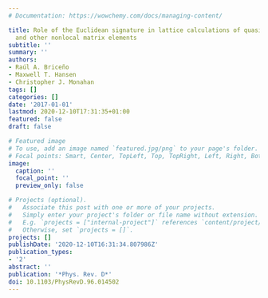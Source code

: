 ```yaml
---
# Documentation: https://wowchemy.com/docs/managing-content/

title: Role of the Euclidean signature in lattice calculations of quasidistributions
  and other nonlocal matrix elements
subtitle: ''
summary: ''
authors:
- Raúl A. Briceño
- Maxwell T. Hansen
- Christopher J. Monahan
tags: []
categories: []
date: '2017-01-01'
lastmod: 2020-12-10T17:31:35+01:00
featured: false
draft: false

# Featured image
# To use, add an image named `featured.jpg/png` to your page's folder.
# Focal points: Smart, Center, TopLeft, Top, TopRight, Left, Right, BottomLeft, Bottom, BottomRight.
image:
  caption: ''
  focal_point: ''
  preview_only: false

# Projects (optional).
#   Associate this post with one or more of your projects.
#   Simply enter your project's folder or file name without extension.
#   E.g. `projects = ["internal-project"]` references `content/project/deep-learning/index.md`.
#   Otherwise, set `projects = []`.
projects: []
publishDate: '2020-12-10T16:31:34.807986Z'
publication_types:
- '2'
abstract: ''
publication: '*Phys. Rev. D*'
doi: 10.1103/PhysRevD.96.014502
---
```

